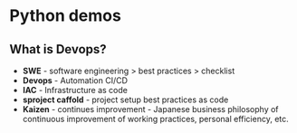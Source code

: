 # Python demos


## What is Devops?

* **SWE** - software engineering > best practices > checklist
* **Devops** - Automation CI/CD
* **IAC** - Infrastructure as code 
* **sproject caffold** - project setup best practices as code
* **Kaizen** - continues improvement - Japanese business philosophy of continuous improvement of working practices, personal efficiency, etc.
